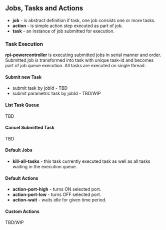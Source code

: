 ## Jobs, Tasks and Actions

* __job__ - is abstract definition if task, one job consists one or more tasks.
* __action__ - is simple action step executed as part of job.
* __task__ - an instance of job submitted for execution.

### Task Execution
__rpi-powercontroller__ is executing submitted jobs in serial manner and order.
Submitted job is transformed into task with unique task-id and becomes part of job queue execution.
All tasks are executed on single thread. 

#### Submit new Task
* submit task by jobId - TBD
* submit parametric task by jobId - TBD/WIP 

#### List Task Queue
TBD

#### Cancel Submitted Task
TBD

#### Default Jobs
* __kill-all-tasks__ - this task currently executed task as well as all tasks waiting in the execution queue.  

#### Default Actions
* __action-port-high__ - turns ON selected port.
* __action-port-low__ - turns OFF selected port.
* __action-wait__ - waits idle for given time period.

#### Custom Actions
TBD/WIP
